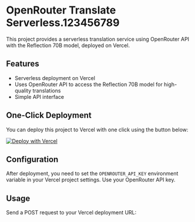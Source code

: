 # OpenRouter Translate Serverless.123456789

This project provides a serverless translation service using OpenRouter API with the Reflection 70B model, deployed on Vercel.

## Features

- Serverless deployment on Vercel
- Uses OpenRouter API to access the Reflection 70B model for high-quality translations
- Simple API interface

## One-Click Deployment

You can deploy this project to Vercel with one click using the button below:

[![Deploy with Vercel](https://vercel.com/button)](https://vercel.com/new/clone?repository-url=https%3A%2F%2Fgithub.com%2Fhzc54188%2Fopentranslate4096&env=OPENROUTER_API_KEY&project-name=opentranslate4096&repository-name=opentranslate4096)

## Configuration

After deployment, you need to set the `OPENROUTER_API_KEY` environment variable in your Vercel project settings. Use your OpenRouter API key.

## Usage

Send a POST request to your Vercel deployment URL: